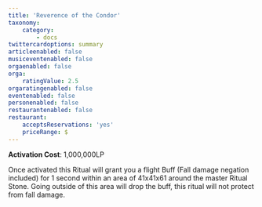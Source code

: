 ```yaml
---
title: 'Reverence of the Condor'
taxonomy:
    category:
        - docs
twittercardoptions: summary
articleenabled: false
musiceventenabled: false
orgaenabled: false
orga:
    ratingValue: 2.5
orgaratingenabled: false
eventenabled: false
personenabled: false
restaurantenabled: false
restaurant:
    acceptsReservations: 'yes'
    priceRange: $
---
```


**Activation Cost**: 1,000,000LP

Once activated this Ritual will grant you a flight Buff (Fall damage negation included) for 1 second within an area of 41x41x61 around the master Ritual Stone. Going outside of this area will drop the buff, this ritual will not protect from fall damage.
